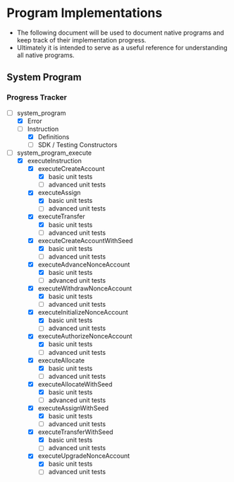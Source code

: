 # Program Implementations
- The following document will be used to document native programs and keep track of their implementation progress.
- Ultimately it is intended to serve as a useful reference for understanding all native programs.

## System Program
### Progress Tracker
- [ ] system_program
    - [x] Error 
    - [ ] Instruction
        - [x] Definitions
        - [ ] SDK / Testing Constructors
- [ ] system_program_execute
    - [x] executeInstruction
        - [x] executeCreateAccount
            - [x] basic unit tests
            - [ ] advanced unit tests
        - [x] executeAssign
            - [x] basic unit tests
            - [ ] advanced unit tests
        - [x] executeTransfer
            - [x] basic unit tests
            - [ ] advanced unit tests
        - [x] executeCreateAccountWithSeed
            - [x] basic unit tests
            - [ ] advanced unit tests
        - [x] executeAdvanceNonceAccount 
            - [x] basic unit tests
            - [ ] advanced unit tests
        - [x] executeWithdrawNonceAccount
            - [x] basic unit tests
            - [ ] advanced unit tests
        - [x] executeInitializeNonceAccount
            - [x] basic unit tests
            - [ ] advanced unit tests
        - [x] executeAuthorizeNonceAccount
            - [x] basic unit tests
            - [ ] advanced unit tests
        - [x] executeAllocate
            - [x] basic unit tests
            - [ ] advanced unit tests
        - [x] executeAllocateWithSeed
            - [x] basic unit tests
            - [ ] advanced unit tests
        - [x] executeAssignWithSeed
            - [x] basic unit tests
            - [ ] advanced unit tests
        - [x] executeTransferWithSeed
            - [x] basic unit tests
            - [ ] advanced unit tests
        - [x] executeUpgradeNonceAccount
            - [x] basic unit tests
            - [ ] advanced unit tests